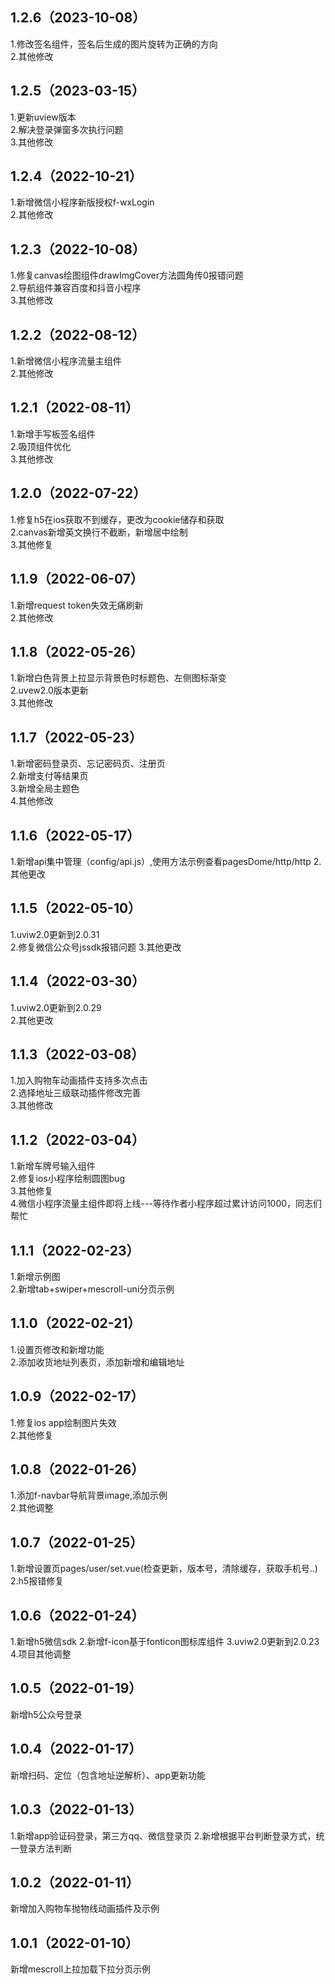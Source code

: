 ## 1.2.6（2023-10-08）
1.修改签名组件，签名后生成的图片旋转为正确的方向  
2.其他修改
## 1.2.5（2023-03-15）
1.更新uview版本  
2.解决登录弹窗多次执行问题  
3.其他修改
## 1.2.4（2022-10-21）
1.新增微信小程序新版授权f-wxLogin  
2.其他修改
## 1.2.3（2022-10-08）
1.修复canvas绘图组件drawImgCover方法圆角传0报错问题  
2.导航组件兼容百度和抖音小程序  
3.其他修改
## 1.2.2（2022-08-12）
1.新增微信小程序流量主组件  
2.其他修改
## 1.2.1（2022-08-11）
1.新增手写板签名组件  
2.吸顶组件优化  
3.其他修改
## 1.2.0（2022-07-22）
1.修复h5在ios获取不到缓存，更改为cookie储存和获取  
2.canvas新增英文换行不截断，新增居中绘制  
3.其他修复
## 1.1.9（2022-06-07）
1.新增request token失效无痛刷新  
2.其他修改
## 1.1.8（2022-05-26）
1.新增白色背景上拉显示背景色时标题色、左侧图标渐变  
2.uvew2.0版本更新  
3.其他修改
## 1.1.7（2022-05-23）
1.新增密码登录页、忘记密码页、注册页  
2.新增支付等结果页  
3.新增全局主题色  
4.其他修改  
## 1.1.6（2022-05-17）
1.新增api集中管理（config/api.js）,使用方法示例查看pagesDome/http/http
2.其他更改
## 1.1.5（2022-05-10）
1.uviw2.0更新到2.0.31  
2.修复微信公众号jssdk报错问题
3.其他更改
## 1.1.4（2022-03-30）
1.uviw2.0更新到2.0.29  
2.其他更改
## 1.1.3（2022-03-08）
1.加入购物车动画插件支持多次点击  
2.选择地址三级联动插件修改完善  
3.其他修改
## 1.1.2（2022-03-04）
1.新增车牌号输入组件  
2.修复ios小程序绘制圆图bug  
3.其他修复  
4.微信小程序流量主组件即将上线---等待作者小程序超过累计访问1000，同志们帮忙
## 1.1.1（2022-02-23）
1.新增示例图  
2.新增tab+swiper+mescroll-uni分页示例
## 1.1.0（2022-02-21）
1.设置页修改和新增功能  
2.添加收货地址列表页，添加新增和编辑地址
## 1.0.9（2022-02-17）
1.修复ios app绘制图片失效  
2.其他修复
## 1.0.8（2022-01-26）
1.添加f-navbar导航背景image,添加示例  
2.其他调整
## 1.0.7（2022-01-25）
1.新增设置页pages/user/set.vue(检查更新，版本号，清除缓存，获取手机号..)  
2.h5报错修复
## 1.0.6（2022-01-24）
1.新增h5微信sdk
2.新增f-icon基于fonticon图标库组件
3.uviw2.0更新到2.0.23
4.项目其他调整
## 1.0.5（2022-01-19）
新增h5公众号登录
## 1.0.4（2022-01-17）
新增扫码、定位（包含地址逆解析）、app更新功能
## 1.0.3（2022-01-13）
1.新增app验证码登录，第三方qq、微信登录页
2.新增根据平台判断登录方式，统一登录方法判断
## 1.0.2（2022-01-11）
新增加入购物车抛物线动画插件及示例
## 1.0.1（2022-01-10）
新增mescroll上拉加载下拉分页示例
